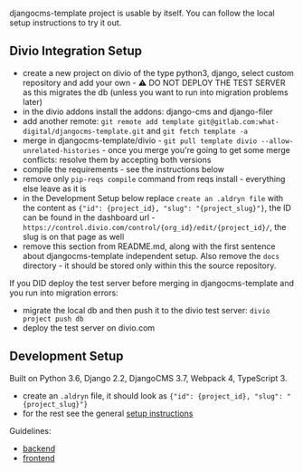 djangocms-template project is usable by itself. You can follow the local setup instructions to try it out.


Divio Integration Setup
-------------------------------------------------------------------------------
- create a new project on divio of the type python3, django, select custom repository and add your own - ⚠️ DO NOT DEPLOY THE TEST SERVER as this migrates the db (unless you want to run into migration problems later)
- in the divio addons install the addons: django-cms and django-filer 
- add another remote: `git remote add template git@gitlab.com:what-digital/djangocms-template.git` and `git fetch template -a`
- merge in djangocms-template/divio - `git pull template divio --allow-unrelated-histories` - once you merge you're going to get some merge conflicts: resolve them by accepting both versions 
- compile the requirements - see the instructions below
- remove only `pip-reqs compile` command from reqs install - everything else leave as it is
- in the Development Setup below replace `create an .aldryn file` with the content as `{"id": {project_id}, "slug": "{project_slug}"}`, the ID can be found in the dashboard url - `https://control.divio.com/control/{org_id}/edit/{project_id}/`, the slug is on that page as well
- remove this section from README.md, along with the first sentence about djangocms-template independent setup. Also remove the `docs` directory - it should be stored only within this the source repository.

If you DID deploy the test server before merging in djangocms-template and you run into migration errors:

- migrate the local db and then push it to the divio test server: `divio project push db`
- deploy the test server on divio.com


Development Setup
-------------------------------------------------------------------------------
Built on Python 3.6, Django 2.2, DjangoCMS 3.7, Webpack 4, TypeScript 3.

- create an `.aldryn` file, it should look as `{"id": {project_id}, "slug": "{project_slug}"}`
- for the rest see the general [setup instructions](https://gitlab.com/what-digital/djangocms-template/-/blob/divio/docs/setup-instruction.md)

Guidelines:
- [backend](https://gitlab.com/what-digital/djangocms-template/-/blob/divio/docs/readme/backend.md)
- [frontend](https://gitlab.com/what-digital/djangocms-template/-/blob/divio/docs/readme/frontend.md)
